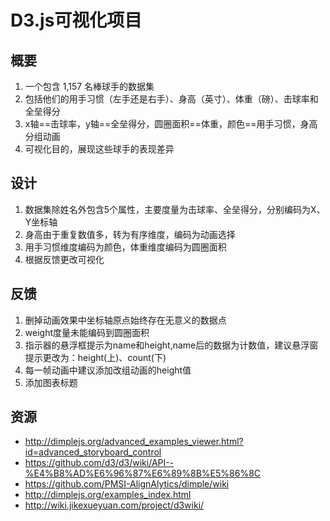 ﻿#  D3.js可视化项目

## 概要
1. 一个包含 1,157 名棒球手的数据集
2. 包括他们的用手习惯（左手还是右手）、身高（英寸）、体重（磅）、击球率和全垒得分
3. x轴==击球率，y轴==全垒得分，圆圈面积==体重，颜色==用手习惯，身高分组动画
4. 可视化目的，展现这些球手的表现差异

## 设计
1. 数据集除姓名外包含5个属性，主要度量为击球率、全垒得分，分别编码为X、Y坐标轴
2. 身高由于重复数值多，转为有序维度，编码为动画选择
3. 用手习惯维度编码为颜色，体重维度编码为圆圈面积
4. 根据反馈更改可视化

## 反馈
1. 删掉动画效果中坐标轴原点始终存在无意义的数据点
2. weight度量未能编码到圆圈面积
3. 指示器的悬浮框提示为name和height,name后的数据为计数值，建议悬浮窗提示更改为：height(上)、count(下)
4. 每一帧动画中建议添加改组动画的height值
5. 添加图表标题

## 资源
- http://dimplejs.org/advanced_examples_viewer.html?id=advanced_storyboard_control
- https://github.com/d3/d3/wiki/API--%E4%B8%AD%E6%96%87%E6%89%8B%E5%86%8C
- https://github.com/PMSI-AlignAlytics/dimple/wiki
- http://dimplejs.org/examples_index.html
- http://wiki.jikexueyuan.com/project/d3wiki/